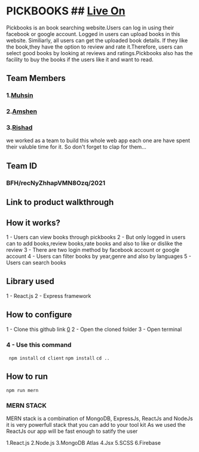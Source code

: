# PICKBOOKS  ## [Live On](https://unruffled-mcclintock-9c7d63.netlify.app/ "Link to Project")

Pickbooks is an book searching website.Users can log in using their facebook or google account. Logged in users can upload books in this website. Similiarly, all users can get the uploaded book details. If they like the book,they have the option to review and rate it.Therefore, users can select good books by looking at reviews and ratings.Pickbooks also has the facility to buy the books if the users like it and want to read.

## Team Members

### 1.[Muhsin](https://instagram.com/_muhsin22?utm_medium=copy_link "Link to Instagram")

### 2.[Amshen](https://github.com/AmshenShanu07 "Link to Github")

### 3.[Rishad](github.com/rishadpt "Link to Github")

we worked as a team to build this whole web app each one are have spent their
valuble time for it. So don't forget to clap for them...

## Team ID

### BFH/recNyZhhapVMN8Ozq/2021

## Link to product walkthrough

## How it works?
1 - Users can view books through pickbooks
2 - But only logged in users can to add books,review books,rate books and also to like or dislike the review
3 - There are two login method by facebook account or google account
4 - Users can filter books by year,genre and also by languages
5 - Users can search books

## Library used

1 - React.js
2 - Express framework

## How to configure

1 - Clone this github link [0](https://github.com/Texki-developers/PickBook)
2 - Open the cloned folder
3 - Open terminal

### 4 - Use this command

``` npm install```
```cd client```
```npm install```
```cd ..```

## How to run

```npm run mern```

### MERN STACK

MERN stack is a combination of MongoDB, ExpressJs, ReactJs and NodeJs it is very powerfull stack that you can add to your tool kit As we used the ReactJs our app will be fast enough to satify the user

1.React.js
2.Node.js
3.MongoDB Atlas
4.Jsx
5.SCSS
6.Firebase


